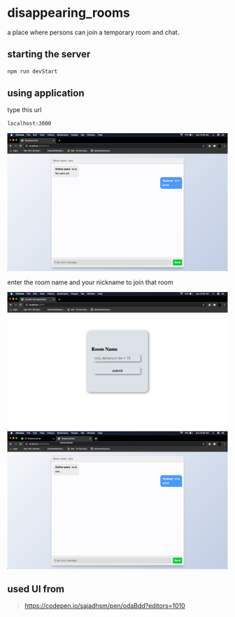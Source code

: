 # disappearing_rooms
a place where persons can join a temporary room and chat.

## starting the server
```bash
npm run devStart
```

## using application

type this url
```sh
localhost:3000
```
![roomInterface](./pics/firstPerson.png)

enter the room name and your nickname to join that room

![firstPerson](./pics/roomInterface.png)
![secondPersonEnteredSameRoom](./pics/secondPersonEnteredSameRoom.png)


## used UI from 
>https://codepen.io/sajadhsm/pen/odaBdd?editors=1010
